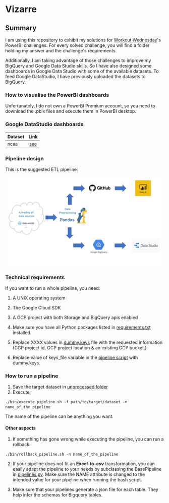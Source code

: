 # Vizarre

## Summary

I am using this repository to exhibit my solutions for [Workout Wednesday](https://www.workout-wednesday.com/power-bi-challenges/)'s PowerBI challenges. For every solved challenge, you will find a folder holding my answer and the challenge's requirements.

Additionally, I am taking advantage of those challenges to improve my BigQuery and Google Data Studio skills. So I have also designed some dashboards in Google Data Studio with some of the available datasets. To feed Google DataStudio, I have previously uploaded the datasets to BigQuery.

### How to visualise the PowerBI dashboards

Unfortunately, I do not own a PowerBI Premium account, so you need to download the .pbix files and execute them in PowerBI desktop.

### Google DataStudio dashboards

|Dataset|Link|
|:------|:---:|
| ncaa  | [see](https://datastudio.google.com/s/rIuDv6tIC1U)|

### Pipeline design

This is the suggested ETL pipeline:

![Pipeline](/img/Pipeline.JPG)

### Technical requirements

If you want to run a whole pipeline, you need:

1. A UNIX operating system

2. The Google Cloud SDK

3. A GCP project with both Storage and BigQuery apis enabled

4. Make sure you have all Python packages listed in [requirements.txt](requirements.txt) installed.

5. Replace XXXX values in [dummy.keys](dummy.keys) file with the requested information (GCP project id, GCP project location & an existing GCP bucket.)

6. Replace value of keys_file variable in the [pipeline script](bin/execute_pipeline.sh) with dummy.keys.

### How to run a pipeline

1. Save the target dataset in [unprocessed folder](datasets/unprocessed/)
2. Execute:

```shell
./bin/execute_pipeline.sh -f path/to/target/dataset -n name_of_the_pipeline
```

The name of the pipeline can be anything you want.

#### Other aspects

1. If something has gone wrong while executing the pipeline, you can run a rollback:

```shell
./bin/rollback_pipeline.sh -n name_of_the_pipeline
```

2. If your pipeline does not fit an **Excel-to-csv** transformation, you can easily adapt the pipeline to your needs by subclassing the BasePipeline in [pipelines.py](bin/vizproc/pipelines.py). Make sure the NAME attribute is changed to the intended value for your pipeline when running the bash script.

3. Make sure that your pipelines generate a json file for each table. They help infer the schemas for Bigquery tables.
